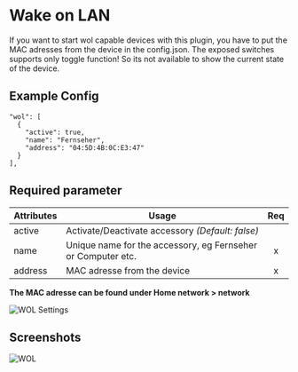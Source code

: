 # Wake on LAN

If you want to start wol capable devices with this plugin, you have to put the MAC adresses from the device in the config.json. The exposed switches supports only toggle function! So its not available to show the current state of the device.



## Example Config

```
"wol": [
  {
    "active": true,
    "name": "Fernseher",
    "address": "04:5D:4B:0C:E3:47"
  }
],
```



## Required parameter

| Attributes | Usage | Req |
|------------|-------|:----------:|
| active | Activate/Deactivate accessory _(Default: false)_ |  |
| name | Unique name for the accessory, eg Fernseher or Computer etc. | x |
| address | MAC adresse from the device | x |



**The MAC adresse can be found under Home network > network**

![WOL Settings](https://raw.githubusercontent.com/SeydX/homebridge-fritz-platform/master/docs/images/wol_mac.png)



## Screenshots

![WOL](https://github.com/SeydX/homebridge-fritz-platform/raw/master/images/wol.jpg)
